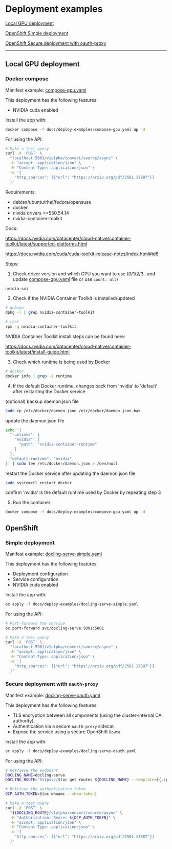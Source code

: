 # Deployment examples

[Local GPU deployment](#local-gpu-deployment)

[OpenShift Simple deployment](#simple-deployment)

[OpenShift Secure deployment with oauth-proxy](#secure-deployment-with-oauth-proxy)

_______

## Local GPU deployment

### Docker compose

Manifest example: [compose-gpu.yaml](./deploy-examples/compose-gpu.yaml)

This deployment has the following features:

  - NVIDIA cuda enabled

Install the app with:

```sh
docker compose -f docs/deploy-examples/compose-gpu.yaml up -d
```

For using the API:

```sh
# Make a test query
curl -X 'POST' \
  "localhost:5001/v1alpha/convert/source/async" \
  -H "accept: application/json" \
  -H "Content-Type: application/json" \
  -d '{
    "http_sources": [{"url": "https://arxiv.org/pdf/2501.17887"}]
  }'
```

Requirements:

  - debian/ubuntu/rhel/fedora/opensuse
  - docker
  - nivida drivers >=550.54.14
  - nvidia-container-toolkit 

Docs:

https://docs.nvidia.com/datacenter/cloud-native/container-toolkit/latest/supported-platforms.html

https://docs.nvidia.com/cuda/cuda-toolkit-release-notes/index.html#id6

Steps:

1. Check driver version and which GPU you want to use (0/1/2/3.. and update [compose-gpu.yaml](./deploy-examples/compose-gpu.yaml) file or use `count: all`)

```sh
nvidia-smi
```
2. Check if the NVIDIA Container Toolkit is installed/updated

```sh
# debian
dpkg -l | grep nvidia-container-toolkit
```

```sh
# rhel
rpm -q nvidia-container-toolkit
```

NVIDIA Container Toolkit install steps can be found here: 

https://docs.nvidia.com/datacenter/cloud-native/container-toolkit/latest/install-guide.html

3. Check which runtime is being used by Docker

```sh
# docker
docker info | grep -i runtime
```

4. If the default Docker runtime, changes back from 'nvidia' to 'default' after restarting the Docker service

(optional) backup daemon.json file

```sh
sudo cp /etc/docker/daemon.json /etc/docker/daemon.json.bak
```

update the daemon.json file

```sh
echo '{
  "runtimes": {
    "nvidia": {
      "path": "nvidia-container-runtime"
    }
  },
  "default-runtime": "nvidia"
}' | sudo tee /etc/docker/daemon.json > /dev/null
```

restart the Docker service after updating the daemon.json file

```sh
sudo systemctl restart docker
```

confirm 'nvidia' is the default runtime used by Docker by repeating step 3

5. Run the container

```sh
docker compose -f docs/deploy-examples/compose-gpu.yaml up -d
```
 
## OpenShift

### Simple deployment

Manifest example: [docling-serve-simple.yaml](./deploy-examples/docling-serve-simple.yaml)

This deployment has the following features:

- Deployment configuration
- Service configuration
- NVIDIA cuda enabled

Install the app with:

```sh
oc apply -f docs/deploy-examples/docling-serve-simple.yaml
```
For using the API:

```sh
# Port-forward the service
oc port-forward svc/docling-serve 5001:5001

# Make a test query
curl -X 'POST' \
  "localhost:5001/v1alpha/convert/source/async" \
  -H "accept: application/json" \
  -H "Content-Type: application/json" \
  -d '{
    "http_sources": [{"url": "https://arxiv.org/pdf/2501.17887"}]
  }'
```

### Secure deployment with `oauth-proxy`

Manifest example: [docling-serve-oauth.yaml](./deploy-examples/docling-serve-oauth.yaml)

This deployment has the following features:

- TLS encryption between all components (using the cluster-internal CA authority).
- Authentication via a secure `oauth-proxy` sidecar.
- Expose the service using a secure OpenShift `Route`

Install the app with:

```sh
oc apply -f docs/deploy-examples/docling-serve-oauth.yaml
```

For using the API:

```sh
# Retrieve the endpoint
DOCLING_NAME=docling-serve
DOCLING_ROUTE="https://$(oc get routes ${DOCLING_NAME} --template={{.spec.host}})"

# Retrieve the authentication token
OCP_AUTH_TOKEN=$(oc whoami --show-token)

# Make a test query
curl -X 'POST' \
  "${DOCLING_ROUTE}/v1alpha/convert/source/async" \
  -H "Authorization: Bearer ${OCP_AUTH_TOKEN}" \
  -H "accept: application/json" \
  -H "Content-Type: application/json" \
  -d '{
    "http_sources": [{"url": "https://arxiv.org/pdf/2501.17887"}]
  }'
```
